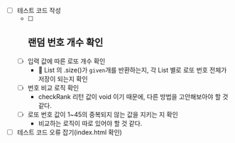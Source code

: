 - [ ]  테스트 코드 작성
    - [ ]  랜덤 번호 개수 확인
        - 
    - [ ]  입력 값에 따른 로또 개수 확인
        - 🔺 List 의 .size()가 `given`개를 반환하는지, 각 List 별로 로또 번호 전체가 저장이 되는지 확인
    - [ ]  번호 비교 로직 확인
        - checkRank 리턴 값이 void 이기 때문에, 다른 방법을 고안해보아야 할 것 같다.
    - [ ]  로또 번호 값이 1~45의 중복되지 않는 값을 지키는 지 확인
        - 비교하는 로직이 따로 있어야 할 것 같다.
- [ ]  테스트 코드 오류 잡기(index.html 확인)
